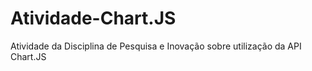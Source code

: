 # Atividade-Chart.JS
Atividade da Disciplina de Pesquisa e Inovação sobre utilização da API Chart.JS
